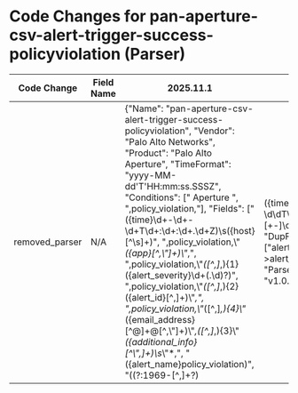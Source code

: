 # Code Changes for pan-aperture-csv-alert-trigger-success-policyviolation (Parser)

| Code Change | Field Name | 2025.11.1 | 2025.12.1 |
|-------------|------------|-----------|------------|
| removed_parser | N/A | {"Name": "pan-aperture-csv-alert-trigger-success-policyviolation", "Vendor": "Palo Alto Networks", "Product": "Palo Alto Aperture", "TimeFormat": "yyyy-MM-dd'T'HH:mm:ss.SSSZ", "Conditions": [" Aperture ", ",policy_violation,"], "Fields": ["({time}\d+-\d+-\d+T\d+:\d+:\d+\.\d+Z)\s({host}[^\s]+)", ",policy_violation,\\"*({app}[^,\\"]+)\\"*,", ",policy_violation,\\"*([^,]*,){1}({alert_severity}\d+(\.\d)?)", ",policy_violation,\\"*([^,]*,){2}({alert_id}[^,]+)\\"*,", ",policy_violation,\\"*([^,]*,){4}\\"*({email_address}[^@]+@[^,\\"]+)\\"*,([^,]*,){3}\\"*({additional_info}[^\\",]+)\s*\\"*,", "({alert_name}policy_violation)", "((?:1969-[^,]+?)|({time}\d\d\d\d-\d\d-\d\dT\d\d:\d\d:\d\d\.\d+[\+-]\d+:\d+))"], "DupFields": ["alert_name->alert_type"], "ParserVersion": "v1.0.0"} | N/A |